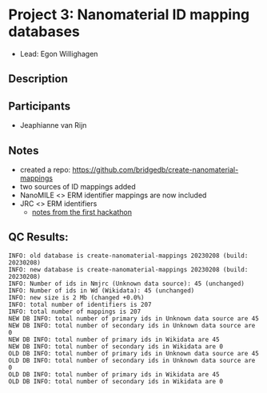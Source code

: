 # Project 3: Nanomaterial ID mapping databases

* Lead: Egon Willighagen

## Description

## Participants

* Jeaphianne van Rijn

## Notes

* created a repo: https://github.com/bridgedb/create-nanomaterial-mappings
* two sources of ID mappings added
* NanoMILE <> ERM identifier mappings are now included
* JRC <> ERM identifiers
    * [notes from the first hackathon](https://docs.google.com/document/d/1v_RdqasghNU8el1aSOJEQrW_ixbpvAd9MlgU1shjTt4/edit?usp=sharing)


## QC Results:

```
INFO: old database is create-nanomaterial-mappings 20230208 (build: 20230208)
INFO: new database is create-nanomaterial-mappings 20230208 (build: 20230208)
INFO: Number of ids in Nmjrc (Unknown data source): 45 (unchanged)
INFO: Number of ids in Wd (Wikidata): 45 (unchanged)
INFO: new size is 2 Mb (changed +0.0%)
INFO: total number of identifiers is 207
INFO: total number of mappings is 207
NEW DB INFO: total number of primary ids in Unknown data source are 45
NEW DB INFO: total number of secondary ids in Unknown data source are 0
NEW DB INFO: total number of primary ids in Wikidata are 45
NEW DB INFO: total number of secondary ids in Wikidata are 0
OLD DB INFO: total number of primary ids in Unknown data source are 45
OLD DB INFO: total number of secondary ids in Unknown data source are 0
OLD DB INFO: total number of primary ids in Wikidata are 45
OLD DB INFO: total number of secondary ids in Wikidata are 0
```
